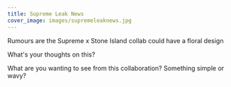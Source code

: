```yaml
---
title: Supreme Leak News
cover_image: images/supremeleaknews.jpg
---
```



  Rumours are the Supreme x Stone Island collab could have a floral design

  What's your thoughts on this?

  What are you wanting to see from this collaboration? Something simple or wavy?
